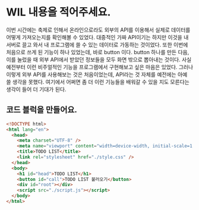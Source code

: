 # WIL 내용을 적어주세요.
이번 시간에는 축제로 인해서 온라인으로라도 외부의 API를 이용해서 실제로 데이터를 어떻게 가져오는지를 확인해볼 수 있었다. 대중적인 가짜 API이기는 하지만 이것을 내 서버로 끌고 와서 내 프로그램에 쓸 수 있는 데이터로 가동하는 것이었다. 또한 이번에 처음으로 쓰게 된 기능이 하나 있었는데, 바로 button 이다. button 하나를 만든 다음, 이를 눌렀을 때 외부 API에서 받았던 정보들을 모두 화면 밖으로 뽑아내는 것이다. 사실 예전부터 이런 비주얼적인 기능을 프로그램에서 구현해보고 싶은 마음은 있었다. 그러나 이렇게 외부 API를 사용해보는 것은 처음이었는데, API라는 것 자체를 예전에는 아예 쓸 생각을 못했다. 여기에서 어쩌면 좀 더 이런 기능들을 배워갈 수 있을 지도 모른다는 생각이 들어 더 기대가 된다.

## 코드 블럭을 만들어요.
```html
<!DOCTYPE html>
<html lang="en">
  <head>
    <meta charset="UTF-8" />
    <meta name="viewport" content="width=device-width, initial-scale=1.0" />
    <title>TODO LIST</title>
    <link rel="stylesheet" href="./style.css" />
  </head>
  <body>
    <h1 id="head">TODO LIST</h1>
    <button id="call">TODO LIST 불러오기</button>
    <div id="root"></div>
    <script src="./script.js"></script>
  </body>
</html>

